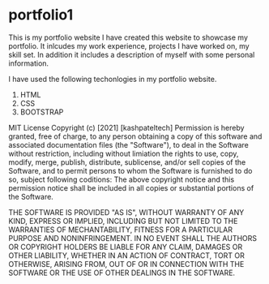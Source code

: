 # portfolio1
This is my portfolio website
I have created this website to showcase my portfolio.
It inlcudes my work experience, projects I have worked on, my skill set. 
In addition it includes a description of myself with some personal information.

I have used the following techonlogies in my portfolio website.
1) HTML
2) CSS
3) BOOTSTRAP

MIT License Copyright (c) [2021] [kashpateltech] Permission is hereby granted, free of charge, to any person obtaining a copy of this software and associated documentation files (the "Software"), to deal in the Software without restriction, including without limiation the rights to use, copy, modify, merge, publish, distribute, sublicense, and/or sell copies of the Software, and to permit persons to whom the Software is furnished to do so, subject following coditions: The above copyright notice and this permission notice shall be included in all copies or substantial portions of the Software.

THE SOFTWARE IS PROVIDED "AS IS", WITHOUT WARRANTY OF ANY KIND, EXPRESS OR IMPLIED, INCLUDING BUT NOT LIMITED TO THE WARRANTIES OF MECHANTABILITY, FITNESS FOR A PARTICULAR PURPOSE AND NONINFRINGEMENT. IN NO EVENT SHALL THE AUTHORS OR COPYRIGHT HOLDERS BE LIABLE FOR ANY CLAIM, DAMAGES OR OTHER LIABILITY, WHETHER IN AN ACTION OF CONTRACT, TORT OR OTHERWISE, ARISING FROM, OUT OF OR IN CONNECTION WITH THE SOFTWARE OR THE USE OF OTHER DEALINGS IN THE SOFTWARE.









